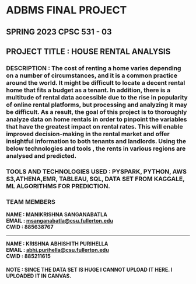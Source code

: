 # ADBMS FINAL PROJECT
## SPRING 2023 CPSC 531 - 03 
## PROJECT TITLE : HOUSE RENTAL ANALYSIS

### DESCRIPTION : The cost of renting a home varies depending on a number of circumstances, and it is a common practice around the world. It might be difficult to locate a decent rental home that fits a budget as a tenant. In addition, there is a multitude of rental data accessible due to the rise in popularity of online rental platforms, but processing and analyzing it may be difficult. As a result, the goal of this project is to thoroughly analyze data on home rentals in order to pinpoint the variables that have the greatest impact on rental rates. This will enable improved decision-making in the rental market and offer insightful information to both tenants and landlords. Using the below technologies and tools , the rents in various regions are analysed and predicted.

### TOOLS AND TECHNOLOGIES USED : PYSPARK, PYTHON, AWS S3,ATHENA,EMR, TABLEAU, SQL, DATA SET FROM KAGGALE, ML ALGORITHMS FOR PREDICTION.


### TEAM MEMBERS 

**NAME : MANIKRISHNA SANGANABATLA** <br>
**EMAIL : msanganabatla@csu.fullerton.edu** <br>
**CWID : 885638767** <br>

<hr>

**NAME : KRISHNA ABHISHITH PURIHELLA** <br>
**EMAIL : abhi.purihella@csu.fullerton.edu** <br>
**CWID : 885211615** <br>

#### NOTE : SINCE THE DATA SET IS HUGE I CANNOT UPLOAD IT HERE. I UPLOADED IT IN CANVAS.

